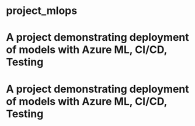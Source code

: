 # project_mlops
# A project demonstrating deployment of models with Azure ML, CI/CD, Testing
# A project demonstrating deployment of models with Azure ML, CI/CD, Testing